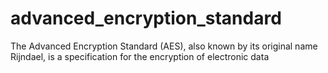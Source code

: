 # advanced_encryption_standard
The Advanced Encryption Standard (AES), also known by its original name Rijndael, is a specification for the encryption of electronic data
